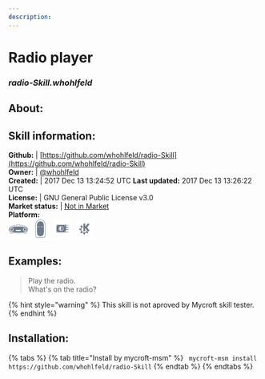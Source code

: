 ```yaml
--- 
description: 
---
```


# Radio player  
### _radio-Skill.whohlfeld_  
## About:  


## Skill information:  
**Github:** | [https://github.com/whohlfeld/radio-Skill](https://github.com/whohlfeld/radio-Skill)  
**Owner:** | [@whohlfeld](https://github.com/whohlfeld)  
**Created:** | 2017 Dec 13 13:24:52 UTC  **Last updated:** 2017 Dec 13 13:26:22 UTC  
**License:** | GNU General Public License v3.0  
**Market status:** | [Not in Market](https://market.mycroft.ai/skill/)  
**Platform:**  
 ![](../.gitbook/assets/mark-1-icon.png)  ![](../.gitbook/assets/mark-2-icon.png)  ![](../.gitbook/assets/picroft-icon.png)  ![](../.gitbook/assets/kde.png)   
## Examples:  
> Play the radio.  
> What's on the radio?  
  
{% hint style="warning" %}
This skill is not aproved by Mycroft skill tester.
{% endhint %}
    
## Installation:  
{% tabs %}
{% tab title="Install by mycroft-msm" %}
``` mycroft-msm install https://github.com/whohlfeld/radio-Skill```
{% endtab %}
  {% endtabs %}
  